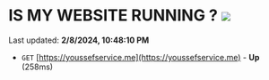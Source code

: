 # IS MY WEBSITE RUNNING ? [![](https://img.shields.io/static/v1?label=Sponsor&message=%E2%9D%A4&logo=GitHub&color=%23fe8e86)](https://github.com/sponsors/<username>)

Last updated: **2/8/2024, 10:48:10 PM**

- `GET` [https://youssefservice.me](https://youssefservice.me) - **Up** (258ms)
